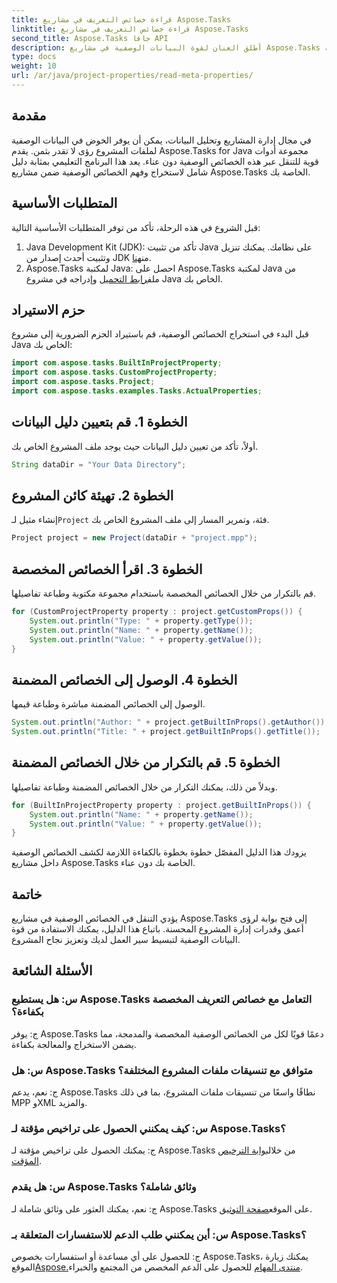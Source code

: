 ```yaml
---
title: قراءة خصائص التعريف في مشاريع Aspose.Tasks
linktitle: قراءة خصائص التعريف في مشاريع Aspose.Tasks
second_title: Aspose.Tasks جافا API
description: أطلق العنان لقوة البيانات الوصفية في مشاريع Aspose.Tasks باستخدام هذا البرنامج التعليمي الشامل. تعلم كيفية استخراج الخصائص الوصفية والاستفادة منها بسهولة.
type: docs
weight: 10
url: /ar/java/project-properties/read-meta-properties/
---
```

## مقدمة
في مجال إدارة المشاريع وتحليل البيانات، يمكن أن يوفر الخوض في البيانات الوصفية لملفات المشروع رؤى لا تقدر بثمن. يقدم Aspose.Tasks for Java مجموعة أدوات قوية للتنقل عبر هذه الخصائص الوصفية دون عناء. يعد هذا البرنامج التعليمي بمثابة دليل شامل لاستخراج وفهم الخصائص الوصفية ضمن مشاريع Aspose.Tasks الخاصة بك.
## المتطلبات الأساسية
قبل الشروع في هذه الرحلة، تأكد من توفر المتطلبات الأساسية التالية:
1.  Java Development Kit (JDK): تأكد من تثبيت Java على نظامك. يمكنك تنزيل وتثبيت أحدث إصدار من JDK من[هنا](https://www.oracle.com/java/technologies/javase-jdk11-downloads.html).
2.  Aspose.Tasks لمكتبة Java: احصل على Aspose.Tasks لمكتبة Java من ملف[رابط التحميل](https://releases.aspose.com/tasks/java/) وإدراجه في مشروع Java الخاص بك.

## حزم الاستيراد
قبل البدء في استخراج الخصائص الوصفية، قم باستيراد الحزم الضرورية إلى مشروع Java الخاص بك:
```java
import com.aspose.tasks.BuiltInProjectProperty;
import com.aspose.tasks.CustomProjectProperty;
import com.aspose.tasks.Project;
import com.aspose.tasks.examples.Tasks.ActualProperties;
```

## الخطوة 1. قم بتعيين دليل البيانات
أولاً، تأكد من تعيين دليل البيانات حيث يوجد ملف المشروع الخاص بك.
```java
String dataDir = "Your Data Directory";
```
## الخطوة 2. تهيئة كائن المشروع
 إنشاء مثيل لـ`Project` فئة، وتمرير المسار إلى ملف المشروع الخاص بك.
```java
Project project = new Project(dataDir + "project.mpp");
```
## الخطوة 3. اقرأ الخصائص المخصصة
قم بالتكرار من خلال الخصائص المخصصة باستخدام مجموعة مكتوبة وطباعة تفاصيلها.
```java
for (CustomProjectProperty property : project.getCustomProps()) {
    System.out.println("Type: " + property.getType());
    System.out.println("Name: " + property.getName());
    System.out.println("Value: " + property.getValue());
}
```
## الخطوة 4. الوصول إلى الخصائص المضمنة
الوصول إلى الخصائص المضمنة مباشرة وطباعة قيمها.
```java
System.out.println("Author: " + project.getBuiltInProps().getAuthor());
System.out.println("Title: " + project.getBuiltInProps().getTitle());
```
## الخطوة 5. قم بالتكرار من خلال الخصائص المضمنة
وبدلاً من ذلك، يمكنك التكرار من خلال الخصائص المضمنة وطباعة تفاصيلها.
```java
for (BuiltInProjectProperty property : project.getBuiltInProps()) {
    System.out.println("Name: " + property.getName());
    System.out.println("Value: " + property.getValue());
}
```
يزودك هذا الدليل المفصّل خطوة بخطوة بالكفاءة اللازمة لكشف الخصائص الوصفية داخل مشاريع Aspose.Tasks الخاصة بك دون عناء.

## خاتمة
يؤدي التنقل في الخصائص الوصفية في مشاريع Aspose.Tasks إلى فتح بوابة لرؤى أعمق وقدرات إدارة المشروع المحسنة. باتباع هذا الدليل، يمكنك الاستفادة من قوة البيانات الوصفية لتبسيط سير العمل لديك وتعزيز نجاح المشروع.
## الأسئلة الشائعة
### س: هل يستطيع Aspose.Tasks التعامل مع خصائص التعريف المخصصة بكفاءة؟
ج: يوفر Aspose.Tasks دعمًا قويًا لكل من الخصائص الوصفية المخصصة والمدمجة، مما يضمن الاستخراج والمعالجة بكفاءة.
### س: هل Aspose.Tasks متوافق مع تنسيقات ملفات المشروع المختلفة؟
ج: نعم، يدعم Aspose.Tasks نطاقًا واسعًا من تنسيقات ملفات المشروع، بما في ذلك MPP وXML والمزيد.
### س: كيف يمكنني الحصول على تراخيص مؤقتة لـ Aspose.Tasks؟
 ج: يمكنك الحصول على تراخيص مؤقتة لـ Aspose.Tasks من خلال[بوابة الترخيص المؤقت](https://purchase.aspose.com/temporary-license/).
### س: هل يقدم Aspose.Tasks وثائق شاملة؟
 ج: نعم، يمكنك العثور على وثائق شاملة لـ Aspose.Tasks على الموقع[صفحة التوثيق](https://reference.aspose.com/tasks/java/).
### س: أين يمكنني طلب الدعم للاستفسارات المتعلقة بـ Aspose.Tasks؟
 ج: للحصول على أي مساعدة أو استفسارات بخصوص Aspose.Tasks، يمكنك زيارة الموقع[Aspose.منتدى المهام](https://forum.aspose.com/c/tasks/15) للحصول على الدعم المخصص من المجتمع والخبراء.
